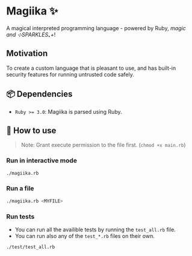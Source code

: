 # Magiika ✨

A magical interpreted programming language - powered by 
Ruby, *magic and ⊹SPARKLES₊+*!

## Motivation

To create a custom language that is pleasant to use, and has
built-in security features for running untrusted code 
safely.

## 📦 Dependencies

- `Ruby >= 3.0`: Magiika is parsed using Ruby.

## 🚀 How to use

> Note: Grant execute permission to the file first.
> (`chmod +x main.rb`)

### Run in interactive mode

```bash
./magiika.rb
```

### Run a file

```bash
./magiika.rb <MYFILE>
```

### Run tests

- You can run all the availible tests by running the `test_all.rb` file.
- You can run also any of the `test_*.rb` files on their own.

```bash
./test/test_all.rb
```
